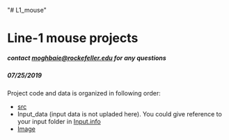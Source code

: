 "# L1_mouse" 
# Line-1 mouse projects

##### contact moghbaie@rockefeller.edu for any questions
##### 07/25/2019


Project code and data is organized in following order:

* [src](https://github.com/moghbaie/L1_mouse/tree/master/src)
* Input_data (input data is not upladed here). You could give reference to your input folder in [Input.info](https://github.com/moghbaie/L1_mouse/blob/master/Input.info)
* [Image](https://github.com/moghbaie/L1_mouse/tree/master/image)
